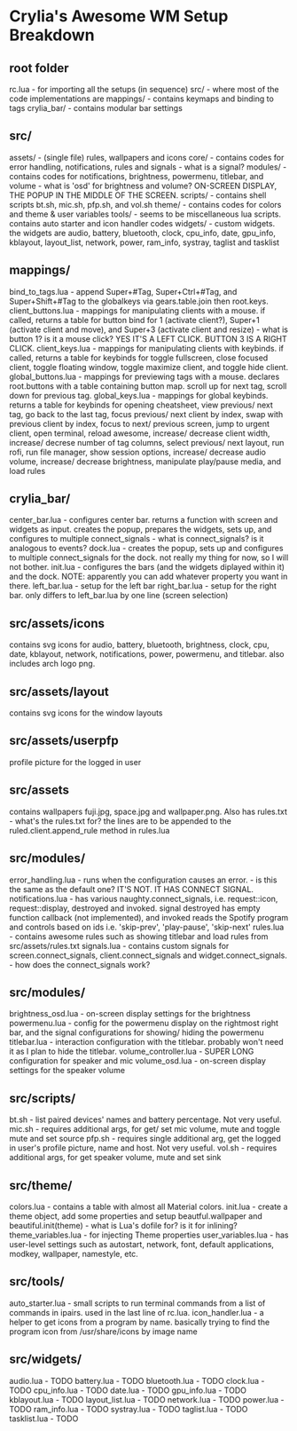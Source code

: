 # Crylia's Awesome WM Setup Breakdown

## root folder
rc.lua - for importing all the setups (in sequence)
src/ - where most of the code implementations are
mappings/ - contains keymaps and binding to tags
crylia_bar/ - contains modular bar settings

## src/
assets/ - (single file) rules, wallpapers and icons
core/ - contains codes for error handling, notifications, rules and signals
    - what is a signal?
modules/ - contains codes for notifications, brightness, powermenu, titlebar, and volume
    - what is 'osd' for brightness and volume? ON-SCREEN DISPLAY, THE POPUP IN THE MIDDLE OF THE SCREEN.
scripts/ - contains shell scripts bt.sh, mic.sh, pfp.sh, and vol.sh
theme/ - contains codes for colors and theme & user variables
tools/ - seems to be miscellaneous lua scripts. contains auto starter and icon handler codes
widgets/ - custom widgets. the widgets are audio, battery, bluetooth, clock, cpu_info, date, gpu_info, kblayout, layout_list, network, power, ram_info, systray, taglist and tasklist

## mappings/
bind_to_tags.lua - append Super+#Tag, Super+Ctrl+#Tag, and Super+Shift+#Tag to the globalkeys via gears.table.join then root.keys.
client_buttons.lua - mappings for manipulating clients with a mouse. if called, returns a table for button bind for 1 (activate client?), Super+1 (activate client and move), and Super+3 (activate client and resize)
    - what is button 1? is it a mouse click? YES IT'S A LEFT CLICK. BUTTON 3 IS A RIGHT CLICK.
client_keys.lua - mappings for manipulating clients with keybinds. if called, returns a table for keybinds for toggle fullscreen, close focused client, toggle floating window, toggle maximize client, and toggle hide client.
global_buttons.lua - mappings for previewing tags with a mouse. declares root.buttons with a table containing button map. scroll up for next tag, scroll down for previous tag.
global_keys.lua - mappings for global keybinds. returns a table for keybinds for opening cheatsheet, view previous/ next tag, go back to the last tag, focus previous/ next client by index, swap with previous client by index, focus to next/ previous screen, jump to urgent client, open terminal, reload awesome, increase/ decrease client width, increase/ decrese number of tag columns, select previous/ next layout, run rofi, run file manager, show session options, increase/ decrease audio volume, increase/ decrease brightness, manipulate play/pause media, and load rules

## crylia_bar/
center_bar.lua - configures center bar. returns a function with screen and widgets as input. creates the popup, prepares the widgets, sets up, and configures to multiple connect_signals
    - what is connect_signals? is it analogous to events?
dock.lua - creates the popup, sets up and configures to multiple connect_signals for the dock. not really my thing for now, so I will not bother.
init.lua - configures the bars (and the widgets diplayed within it) and the dock. NOTE: apparently you can add whatever property you want in there.
left_bar.lua - setup for the left bar
right_bar.lua - setup for the right bar. only differs to left_bar.lua by one line (screen selection)

## src/assets/icons
contains svg icons for audio, battery, bluetooth, brightness, clock, cpu, date, kblayout, network, notifications, power, powermenu, and titlebar. also includes arch logo png.

## src/assets/layout
contains svg icons for the window layouts

## src/assets/userpfp
profile picture for the logged in user

## src/assets
contains wallpapers fuji.jpg, space.jpg and wallpaper.png. Also has rules.txt
    - what's the rules.txt for? the lines are to be appended to the ruled.client.append_rule method in rules.lua

## src/modules/
error_handling.lua - runs when the configuration causes an error.
    - is this the same as the default one? IT'S NOT. IT HAS CONNECT SIGNAL.
notifications.lua - has various naughty.connect_signals, i.e. request::icon, request::display, destroyed and invoked. signal destroyed has empty function callback (not implemented), and invoked reads the Spotify program and controls based on ids i.e. 'skip-prev', 'play-pause', 'skip-next'
rules.lua - contains awesome rules such as showing titlebar and load rules from src/assets/rules.txt
signals.lua - contains custom signals for screen.connect_signals, client.connect_signals and widget.connect_signals.
    - how does the connect_signals work?

## src/modules/
brightness_osd.lua - on-screen display settings for the brightness
powermenu.lua - config for the powermenu display on the rightmost right bar, and the signal configurations for showing/ hiding the powermenu
titlebar.lua - interaction configuration with the titlebar. probably won't need it as I plan to hide the titlebar.
volume_controller.lua - SUPER LONG configuration for speaker and mic
volume_osd.lua - on-screen display settings for the speaker volume

## src/scripts/
bt.sh - list paired devices' names and battery percentage. Not very useful.
mic.sh - requires additional args, for get/ set mic volume, mute and toggle mute and set source
pfp.sh - requires single additional arg, get the logged in user's profile picture, name and host. Not very useful.
vol.sh - requires additional args, for get speaker volume, mute and set sink

## src/theme/
colors.lua - contains a table with almost all Material colors.
init.lua - create a theme object, add some properties and setup beautful.wallpaper and beautiful.init(theme)
    - what is Lua's dofile for? is it for inlining?
theme_variables.lua - for injecting Theme properties
user_variables.lua - has user-level settings such as autostart, network, font, default applications, modkey, wallpaper, namestyle, etc. 

## src/tools/
auto_starter.lua - small scripts to run terminal commands from a list of commands in ipairs. used in the last line of rc.lua.
icon_handler.lua - a helper to get icons from a program by name. basically trying to find the program icon from /usr/share/icons by image name

## src/widgets/
audio.lua - TODO
battery.lua - TODO
bluetooth.lua - TODO
clock.lua - TODO
cpu_info.lua - TODO
date.lua - TODO
gpu_info.lua - TODO
kblayout.lua - TODO
layout_list.lua - TODO
network.lua - TODO
power.lua - TODO
ram_info.lua - TODO
systray.lua - TODO
taglist.lua - TODO
tasklist.lua - TODO
